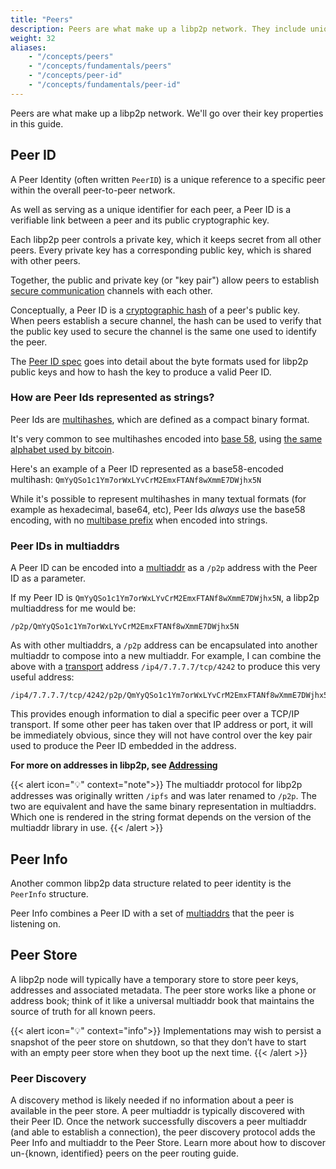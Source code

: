 ```yaml
---
title: "Peers"
description: Peers are what make up a libp2p network. They include unique identifiers and storage methods to facilitate peer-to-peer connections in libp2p.
weight: 32
aliases:
    - "/concepts/peers"
    - "/concepts/fundamentals/peers"
    - "/concepts/peer-id"
    - "/concepts/fundamentals/peer-id"
---
```


Peers are what make up a libp2p network. We'll go over their key
properties in this guide.

## Peer ID

A Peer Identity (often written `PeerID`) is a unique reference to a specific
peer within the overall peer-to-peer network.

As well as serving as a unique identifier for each peer, a Peer ID is
a verifiable link between a peer and its public cryptographic key.

Each libp2p peer controls a private key, which it keeps secret from all other
peers. Every private key has a corresponding public key, which is shared with
other peers.

Together, the public and private key (or "key pair") allow peers to establish
[secure communication](../../secure-comm/overview) channels with each other.

Conceptually, a Peer ID is a [cryptographic hash][wiki_hash_function] of a peer's
public key. When peers establish a secure channel, the hash can be used to
verify that the public key used to secure the channel is the same one used
to identify the peer.

The [Peer ID spec][spec_peerid] goes into detail about the byte formats used
for libp2p public keys and how to hash the key to produce a valid Peer ID.

### How are Peer Ids represented as strings?

Peer Ids are [multihashes][definition_multihash], which are defined as a
compact binary format.

It's very common to see multihashes encoded into
[base 58][wiki_base58], using
[the same alphabet used by bitcoin](https://en.bitcoinwiki.org/wiki/Base58#Alphabet_Base58).

Here's an example of a Peer ID represented as a base58-encoded multihash:
`QmYyQSo1c1Ym7orWxLYvCrM2EmxFTANf8wXmmE7DWjhx5N`

While it's possible to represent multihashes in many textual formats
(for example as hexadecimal, base64, etc), Peer Ids *always* use the base58
encoding, with no [multibase prefix](https://github.com/multiformats/multibase)
when encoded into strings.

### Peer IDs in multiaddrs

A Peer ID can be encoded into a [multiaddr][definition_multiaddr] as a `/p2p`
address with the Peer ID as a parameter.

If my Peer ID is `QmYyQSo1c1Ym7orWxLYvCrM2EmxFTANf8wXmmE7DWjhx5N`, a
libp2p multiaddress for me would be:

```shell
/p2p/QmYyQSo1c1Ym7orWxLYvCrM2EmxFTANf8wXmmE7DWjhx5N
```

As with other multiaddrs, a `/p2p` address can be encapsulated into
another multiaddr to compose into a new multiaddr. For example, I can combine
the above with a [transport](/concepts/transport/) address
`/ip4/7.7.7.7/tcp/4242` to produce this very useful address:

```shell
/ip4/7.7.7.7/tcp/4242/p2p/QmYyQSo1c1Ym7orWxLYvCrM2EmxFTANf8wXmmE7DWjhx5N
```

This provides enough information to dial a specific peer over a TCP/IP
transport. If some other peer has taken over that IP address or port, it will be
immediately obvious, since they will not have control over the key pair used to
produce the Peer ID embedded in the address.

**For more on addresses in libp2p, see [Addressing](/concepts/addressing/)**

{{< alert icon="💡" context="note">}}
The multiaddr protocol for libp2p addresses was originally written `/ipfs` and was later renamed to `/p2p`.
The two are equivalent and have the same binary representation in multiaddrs.
Which one is rendered in the string format depends on the version of the multiaddr library in use.
{{< /alert >}}

## Peer Info

Another common libp2p data structure related to peer identity is the `PeerInfo`
structure.

Peer Info combines a Peer ID with a set of [multiaddrs][definition_multiaddr]
that the peer is listening on.

## Peer Store

A libp2p node will typically have a temporary store to store peer keys,
addresses and associated metadata. The peer store works like a phone or address
book; think of it like a universal multiaddr book that maintains the source of truth
for all known peers.

{{< alert icon="💡" context="info">}}
Implementations may wish to persist a snapshot of the peer store on shutdown, so that
they don’t have to start with an empty peer store when they boot up the next time.
{{< /alert >}}

### Peer Discovery

A discovery method is likely needed if no information about a peer is available in the
peer store. A peer multiaddr is typically discovered with their Peer ID. Once the network
successfully discovers a peer multiaddr (and able to establish a connection), the peer discovery
protocol adds the Peer Info and multiaddr to the Peer Store. Learn more about how to discover
un-{known, identified} peers on the peer routing guide.

<!-- to add when peer routing guide is up -->

[wiki_hash_function]: https://en.wikipedia.org/wiki/Cryptographic_hash_function
[wiki_base58]: https://en.wikipedia.org/wiki/Base58

[definition_multiaddr]: ../../appendix/glossary/#multiaddr
[definition_multihash]: ../../appendix/glossary/#multihash

[spec_peerid]: https://github.com/libp2p/specs/blob/master/peer-ids/peer-ids.md
[identity]: https://github.com/libp2p/specs/blob/master/identify/README.md#identifypush
